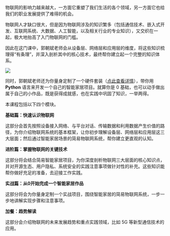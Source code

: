 物联网的影响力越来越大，一方面它重塑了我们生活的各个领域，另一方面它也给我们的职业发展提供了难得的机会。

物联网人才缺口很大，但是因为物联网涉及的知识繁多（包括通信技术、嵌入式开发、互联网系统、大数据、人工智能，以及相关行业的专业知识），又交织在一起，极大地抬高了入门物联网的门槛。

因此在这门课中，郭朝斌老师会从设备层、网络层和应用层的维度，将这些知识梳理得“有条理”，并深入剖析其中的核心技术，最终帮你建立起一个完整的知识体系。

![](https://static001.geekbang.org/resource/image/a3/64/a324a38ab7d0236bbef0a567288a2264.jpg)

同时，郭朝斌老师还为你量身定制了一个硬件套装（[点此查看详情](https://shimo.im/sheets/D3VVPdwcYRhhQRXh/MODOC/)），带你用 **Python** 语言来开发一个自己的智能家居项目。就算你是 0 基础，也可以动手做出属于自己的小作品，既是获得成就感，也在实践中巩固了知识，一举两得。

本课程包括以下四个模块。

**基础篇：快速认识物联网**

这部分会首先按照设备接入网络、与平台对话、传输数据和利用数据产生价值的路径，为你介绍物联网系统的基本框架，让你初步理解设备层、网络层和应用层这三大层面；然后通过智能家居场景的简易物联网系统，帮你建立更直观的认知。

**进阶篇：掌握物联网的关键技术**

这部分将会结合简易智能家居项目，为你深度剖析物联网三大层面的核心知识点，并对开源生态、用户隐私、系统安全的实践注意事项做针对性的补充。这些知识能帮你做好充足的准备，去迎接工作实践。

**实战篇：从0开始完成一个智能家居作品**

这部分将会为你量身定制一个实战项目，围绕智能家居的简易物联网系统，一步一步地讲解实现步骤和注意事项。

**加餐：趋势解读**

这部分会介绍物联网的未来发展趋势和重点实践领域，比如 5G 等新型通信技术的应用。